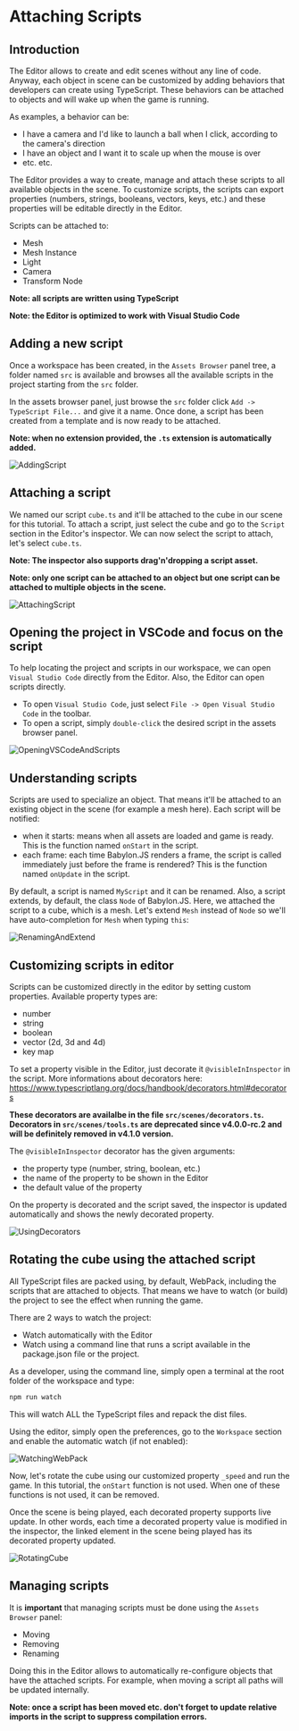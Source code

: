 # Attaching Scripts

## Introduction

The Editor allows to create and edit scenes without any line of code. Anyway, each object in scene can be customized by adding behaviors that developers can create using TypeScript. These behaviors can be attached to objects and will wake up when the game is running.

As examples, a behavior can be:
* I have a camera and I'd like to launch a ball when I click, according to the camera's direction
* I have an object and I want it to scale up when the mouse is over
* etc. etc.

The Editor provides a way to create, manage and attach these scripts to all available objects in the scene. To customize scripts, the scripts can export properties (numbers, strings, booleans, vectors, keys, etc.) and these properties will be editable directly in the Editor.

Scripts can be attached to:
* Mesh
* Mesh Instance
* Light
* Camera
* Transform Node

**Note: all scripts are written using TypeScript**

**Note: the Editor is optimized to work with Visual Studio Code**

## Adding a new script

Once a workspace has been created, in the `Assets Browser` panel tree, a folder named `src` is available and browses all the available scripts in the project starting from the `src` folder.

In the assets browser panel, just browse the `src` folder click `Add -> TypeScript File...` and give it a name. Once done, a script has been created from a template and is now ready to be attached.

**Note: when no extension provided, the `.ts` extension is automatically added.**

![AddingScript](./attaching-scripts/addingscript.gif)

## Attaching a script

We named our script `cube.ts` and it'll be attached to the cube in our scene for this tutorial. To attach a script, just select the cube and go to the `Script` section in the Editor's inspector. We can now select the script to attach, let's select `cube.ts`.

**Note: The inspector also supports drag'n'dropping a script asset.**

**Note: only one script can be attached to an object but one script can be attached to multiple objects in the scene.**

![AttachingScript](./attaching-scripts/attachingscript.gif)

## Opening the project in VSCode and focus on the script
To help locating the project and scripts in our workspace, we can open `Visual Studio Code` directly from the Editor. Also, the Editor can open scripts directly.

* To open `Visual Studio Code`, just select `File -> Open Visual Studio Code` in the toolbar.
* To open a script, simply `double-click` the desired script in the assets browser panel.

![OpeningVSCodeAndScripts](./attaching-scripts/openingvscodeandscript.gif)

## Understanding scripts

Scripts are used to specialize an object. That means it'll be attached to an existing object in the scene (for example a mesh here). Each script will be notified:
* when it starts: means when all assets are loaded and game is ready. This is the function named `onStart` in the script.
* each frame: each time Babylon.JS renders a frame, the script is called immediately just before the frame is rendered? This is the function named `onUpdate` in the script.

By default, a script is named `MyScript` and it can be renamed. Also, a script extends, by default, the class `Node` of Babylon.JS. Here, we attached the script to a cube, which is a mesh. Let's extend `Mesh` instead of `Node` so we'll have auto-completion for `Mesh` when typing `this`:

![RenamingAndExtend](./attaching-scripts/renamingandextend.gif)

## Customizing scripts in editor

Scripts can be customized directly in the editor by setting custom properties. Available property types are:
* number
* string
* boolean
* vector (2d, 3d and 4d)
* key map

To set a property visible in the Editor, just decorate it `@visibleInInspector` in the script. More informations about decorators here: https://www.typescriptlang.org/docs/handbook/decorators.html#decorators

**These decorators are availalbe in the file `src/scenes/decorators.ts`. Decorators in `src/scenes/tools.ts` are deprecated since v4.0.0-rc.2 and will be definitely removed in v4.1.0 version.**

The `@visibleInInspector` decorator has the given arguments:
* the property type (number, string, boolean, etc.)
* the name of the property to be shown in the Editor
* the default value of the property

On the property is decorated and the script saved, the inspector is updated automatically and shows the newly
decorated property.

![UsingDecorators](./attaching-scripts/decorators.gif)

## Rotating the cube using the attached script

All TypeScript files are packed using, by default, WebPack, including the scripts that are attached to objects. That means we have to watch (or build) the project to see the effect when running the game.

There are 2 ways to watch the project:
* Watch automatically with the Editor
* Watch using a command line that runs a script available in the package.json file or the project.

As a developer, using the command line, simply open a terminal at the root folder of the workspace and type:
```bash
npm run watch
```

This will watch ALL the TypeScript files and repack the dist files.

Using the editor, simply open the preferences, go to the `Workspace` section and enable the automatic watch
(if not enabled):

![WatchingWebPack](./attaching-scripts/watchingwebpack.gif)

Now, let's rotate the cube using our customized property `_speed` and run the game. In this tutorial, the `onStart` function is not used. When one of these functions is not used, it can be removed.

Once the scene is being played, each decorated property supports live update. In other words, each time a
decorated property value is modified in the inspector, the linked element in the scene being played has its
decorated property updated.

![RotatingCube](./attaching-scripts/rotatingcube.gif)

## Managing scripts

It is **important** that managing scripts must be done using the `Assets Browser` panel:
- Moving
- Removing
- Renaming

Doing this in the Editor allows to automatically re-configure objects that have the attached scripts. For example, 
when moving a script all paths will be updated internally.

**Note: once a script has been moved etc. don't forget to update relative imports in the script to suppress compilation errors.**
